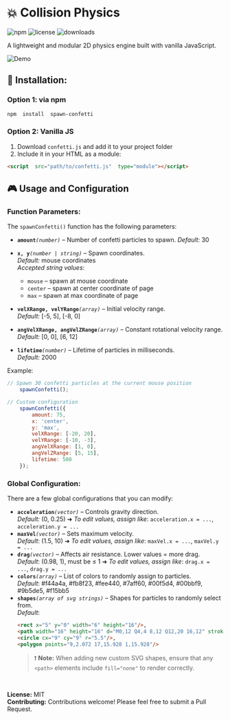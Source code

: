 
# 💥 Collision Physics
![npm](https://img.shields.io/npm/v/spawn-confetti) ![license](https://img.shields.io/badge/license-MIT-blue.svg) ![downloads](https://img.shields.io/npm/dw/spawn-confetti)

A lightweight and modular 2D physics engine built with vanilla JavaScript.

![Demo](demo.gif)
## 🚀 Installation:
### Option 1: via npm
```bash
npm  install  spawn-confetti
```
### Option 2: Vanilla JS
1. Download `confetti.js` and add it to your project folder
2. Include it in your HTML as a module:
```html
<script  src="path/to/confetti.js"  type="module"></script>
```
## 🎮 Usage and Configuration
### Function Parameters:
The `spawnConfetti()` function has the following parameters:
- **`amount`***`(number)`* – Number of confetti particles to spawn.
	*Default:* 30
	
- **`x, y`***`(number | string)`* – Spawn coordinates.<br>
	*Default:* mouse coordinates<br>
	*Accepted string values*:
	- `mouse` – spawn at mouse coordinate
	- `center` – spawn at center coordinate of page
	- `max` – spawn at max coordinate of page
- **`velXRange, velYRange`***`(array)`* – Initial velocity range.<br>
	*Default:* [-5, 5], [-8, 0]
- **`angVelXRange, angVelZRange`***`(array)`* – Constant rotational velocity range.<br>
	*Default:* [0, 0], [6, 12]
- **`lifetime`***`(number)`* – Lifetime of particles in milliseconds.<br>
	*Default:* 2000

Example:
```js
// Spawn 30 confetti particles at the current mouse position
	spawnConfetti();

// Custom configuration
	spawnConfetti({
		amount: 75,
		x: 'center',
		y: 'max',
		velXRange: [-20, 20],
		velYRange: [-10, -3],
		angVelXRange: [1, 0],
		angVelZRange: [5, 15],
		lifetime: 500
	});
```
### Global Configuration:
There are a few global configurations that you can modify:
- **`acceleration`***`(vector)`* – Controls gravity direction.<br>
	*Default:* (0, 0.25)
	➜ *To edit values, assign like*: `acceleration.x = ...`, `acceleration.y = ...`
- **`maxVel`***`(vector)`* – Sets maximum velocity.<br>
	 *Default*: (1.5, 10)
	➜ *To edit values, assign like*: `maxVel.x = ...`, `maxVel.y = ...`
- **`drag`***`(vector)`* – Affects air resistance. Lower values = more drag.<br>
	 *Default*: (0.98, 1), must be ≤ 1
	➜ *To edit values, assign like*: `drag.x = ...`, `drag.y = ...`
- **`colors`***`(array)`* – List of colors to randomly assign to particles.<br>
	 *Default*: #f44a4a, #fb8f23, #fee440, #7aff60, #00f5d4, #00bbf9, #9b5de5, #f15bb5
- **`shapes`***`(array of svg strings)`* – Shapes for particles to randomly select from.<br>
	 *Default*:
	 ```html
	 <rect x="5" y="0" width="6" height="16"/>,
	<path width="16" height="16" d="M0,12 Q4,4 8,12 Q12,20 16,12" stroke-width="5" fill="none"/>,
	<circle cx="9" cy="9" r="5.5"/>,
	<polygon points="9,2.072 17,15.928 1,15.928"/>
	```
	> ❗ **Note:** When adding new custom SVG shapes, ensure that any `<path>` elements include `fill="none"` to render correctly.

<br>

**License:** MIT
<br>
**Contributing:** Contributions welcome! Please feel free to submit a Pull Request.